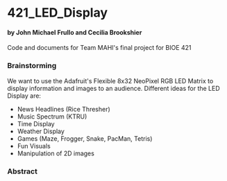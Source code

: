 # 421_LED_Display
#### by John Michael Frullo and Cecilia Brookshier

Code and documents for Team MAHI's final project for BIOE 421

### Brainstorming

We want to use the Adafruit's Flexible 8x32 NeoPixel RGB LED Matrix to display information and images to an audience.
Different ideas for the LED Display are:
* News Headlines (Rice Thresher)
* Music Spectrum (KTRU)
* Time Display
* Weather Display
* Games (Maze, Frogger, Snake, PacMan, Tetris)
* Fun Visuals
* Manipulation of 2D images

### Abstract



